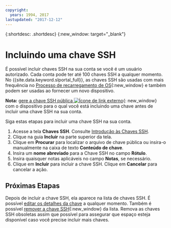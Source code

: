 ```yaml
---
copyright:
  years: 1994, 2017
lastupdated: "2017-12-12"
---
```


{:shortdesc: .shortdesc}
{:new_window: target="_blank"}

# Incluindo uma chave SSH

É possível incluir chaves SSH na sua conta se você é um usuário autorizado. Cada conta pode ter até 100
chaves SSH a qualquer momento. No {{site.data.keyword.slportal_full}}, as chaves SSH são usadas com mais frequência no [Processo de recarregamento de OS](../software/vsi_reload_os.html){:new_window} e também podem ser usadas ao fornecer um novo dispositivo. 

**Nota:** [gere a chave SSH pública ![Ícone de link externo](../../icons/launch-glyph.svg "Ícone de link externo")](https://help.github.com/articles/generating-ssh-keys){: new_window} com o dispositivo para o qual você está incluindo uma chave antes de incluir uma chave SSH na sua conta. 

Siga estas etapas para incluir uma chave SSH na sua conta.
1. Acesse a tela **Chaves SSH**. Consulte [Introdução às Chaves SSH](index.html).
2. Clique na guia **Incluir** na parte superior da tela.
3. Clique em **Procurar** para localizar o arquivo de chave pública ou insira-o manualmente na caixa de texto **Conteúdo de chave**.
4. Insira um **nome abreviado** para a Chave SSH no campo **Rótulo**.
5. Insira quaisquer notas aplicáveis no campo **Notas**, se necessário.
6. Clique em **Incluir** para incluir a chave SSH. Clique em **Cancelar** para cancelar a ação.

## Próximas Etapas

Depois de incluir a chave SSH, ela aparece na lista de chaves SSH.
É possível [editar os detalhes da chave](edit-details-ssh-key.html) a qualquer momento. Também é possível [remover a chave SSH](remove-ssh-key.html){:new_window} da lista. Remova as chaves SSH obsoletas assim que possível para assegurar que espaço esteja disponível caso você precise incluir
mais chaves.
